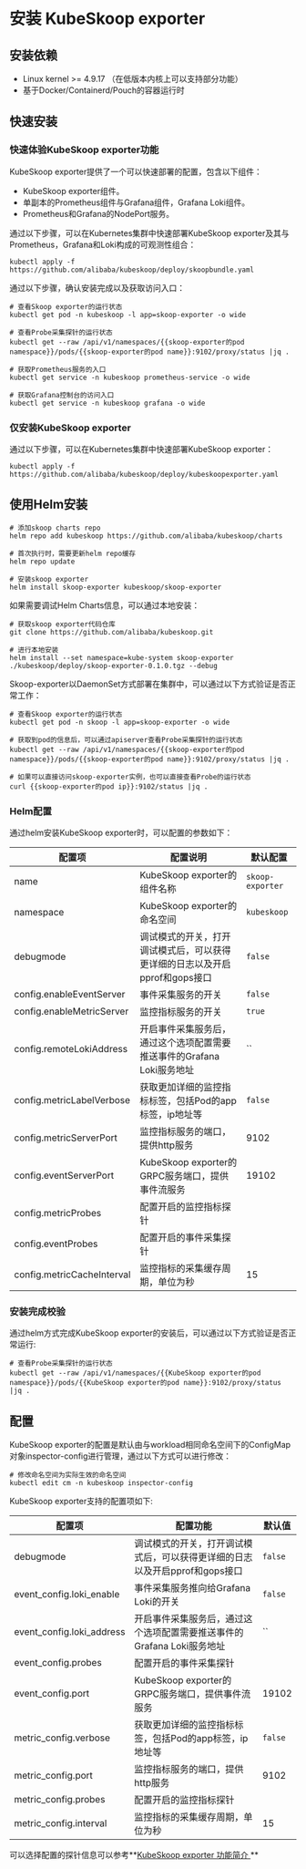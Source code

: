 # 安装 KubeSkoop exporter

## 安装依赖

* Linux kernel >= 4.9.17 （在低版本内核上可以支持部分功能）
* 基于Docker/Containerd/Pouch的容器运行时

## 快速安装

### 快速体验KubeSkoop exporter功能

KubeSkoop exporter提供了一个可以快速部署的配置，包含以下组件：

* KubeSkoop exporter组件。
* 单副本的Prometheus组件与Grafana组件，Grafana Loki组件。
* Prometheus和Grafana的NodePort服务。

通过以下步骤，可以在Kubernetes集群中快速部署KubeSkoop exporter及其与Prometheus，Grafana和Loki构成的可观测性组合：

```shell
kubectl apply -f https://github.com/alibaba/kubeskoop/deploy/skoopbundle.yaml
```

通过以下步骤，确认安装完成以及获取访问入口：

```shell
# 查看Skoop exporter的运行状态
kubectl get pod -n kubeskoop -l app=skoop-exporter -o wide

# 查看Probe采集探针的运行状态
kubectl get --raw /api/v1/namespaces/{{skoop-exporter的pod namespace}}/pods/{{skoop-exporter的pod name}}:9102/proxy/status |jq .

# 获取Prometheus服务的入口
kubectl get service -n kubeskoop prometheus-service -o wide

# 获取Grafana控制台的访问入口
kubectl get service -n kubeskoop grafana -o wide
```

### 仅安装KubeSkoop exporter

通过以下步骤，可以在Kubernetes集群中快速部署KubeSkoop exporter：

```shell
kubectl apply -f https://github.com/alibaba/kubeskoop/deploy/kubeskoopexporter.yaml
```

## 使用Helm安装

```shell
# 添加skoop charts repo
helm repo add kubeskoop https://github.com/alibaba/kubeskoop/charts

# 首次执行时，需要更新helm repo缓存
helm repo update

# 安装skoop exporter
helm install skoop-exporter kubeskoop/skoop-exporter
```

如果需要调试Helm Charts信息，可以通过本地安装：

```shell
# 获取skoop exporter代码仓库
git clone https://github.com/alibaba/kubeskoop.git

# 进行本地安装
helm install --set namespace=kube-system skoop-exporter ./kubeskoop/deploy/skoop-exporter-0.1.0.tgz --debug
```

Skoop-exporter以DaemonSet方式部署在集群中，可以通过以下方式验证是否正常工作：

```shell
# 查看Skoop exporter的运行状态
kubectl get pod -n skoop -l app=skoop-exporter -o wide

# 获取到pod的信息后，可以通过apiserver查看Probe采集探针的运行状态
kubectl get --raw /api/v1/namespaces/{{skoop-exporter的pod namespace}}/pods/{{skoop-exporter的pod name}}:9102/proxy/status |jq .

# 如果可以直接访问skoop-exporter实例，也可以直接查看Probe的运行状态
curl {{skoop-exporter的pod ip}}:9102/status |jq .
```

### Helm配置

通过helm安装KubeSkoop exporter时，可以配置的参数如下：

| 配置项                            | 配置说明                                                                                                          | 默认配置                            |
|------------------------------------|----------------------------------------------------------------------------------------------------------------------|------------------------------------|
| name                               | KubeSkoop exporter的组件名称                           | `skoop-exporter`                   |
| namespace                          | KubeSkoop exporter的命名空间   | `kubeskoop`                            |
| debugmode                          | 调试模式的开关，打开调试模式后，可以获得更详细的日志以及开启pprof和gops接口 | `false`              |
| config.enableEventServer           | 事件采集服务的开关  | `false`                            |
| config.enableMetricServer          | 监控指标服务的开关 | `true`                             |
| config.remoteLokiAddress           | 开启事件采集服务后，通过这个选项配置需要推送事件的Grafana Loki服务地址  | ``              |
| config.metricLabelVerbose          | 获取更加详细的监控指标标签，包括Pod的app标签，ip地址等 | `false`                            |
| config.metricServerPort            | 监控指标服务的端口，提供http服务 | 9102                               |
| config.eventServerPort             | KubeSkoop exporter的GRPC服务端口，提供事件流服务| 19102                              |
| config.metricProbes                | 配置开启的监控指标探针|            |
| config.eventProbes                 | 配置开启的事件采集探针                      |            |
| config.metricCacheInterval         | 监控指标的采集缓存周期，单位为秒  | 15                                 |

### 安装完成校验

通过helm方式完成KubeSkoop exporter的安装后，可以通过以下方式验证是否正常运行:

```shell
# 查看Probe采集探针的运行状态
kubectl get --raw /api/v1/namespaces/{{KubeSkoop exporter的pod namespace}}/pods/{{KubeSkoop exporter的pod name}}:9102/proxy/status |jq .
```

## 配置

KubeSkoop exporter的配置是默认由与workload相同命名空间下的ConfigMap对象inspector-config进行管理，通过以下方式可以进行修改：

```shell
# 修改命名空间为实际生效的命名空间
kubectl edit cm -n kubeskoop inspector-config
```

KubeSkoop exporter支持的配置项如下:

| 配置项                            | 配置功能             | 默认值                            |
|------------------------------------|-----------------|------------------------------------|
| debugmode                     | 调试模式的开关，打开调试模式后，可以获得更详细的日志以及开启pprof和gops接口  | `false`    |
| event_config.loki_enable      | 事件采集服务推向给Grafana Loki的开关  | `false`                            |
| event_config.loki_address          | 开启事件采集服务后，通过这个选项配置需要推送事件的Grafana Loki服务地址  | ``     |
| event_config.probes                | 配置开启的事件采集探针  |            |
| event_config.port                  | KubeSkoop exporter的GRPC服务端口，提供事件流服务| 19102                              |
| metric_config.verbose              | 获取更加详细的监控指标标签，包括Pod的app标签，ip地址等 | `false`                            |
| metric_config.port                 |监控指标服务的端口，提供http服务   | 9102                               |
| metric_config.probes               | 配置开启的监控指标探针   |           |
| metric_config.interval             | 监控指标的采集缓存周期，单位为秒   | 15                                 |

可以选择配置的探针信息可以参考**[KubeSkoop exporter 功能简介
](exporter-description.md)**
